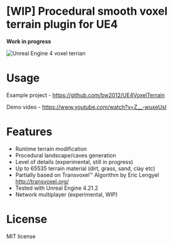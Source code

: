 # [WIP] Procedural smooth voxel terrain plugin for UE4 

**Work in progress**

![Unreal Engine 4 voxel terrian](http://media.indiedb.com/images/games/1/51/50197/ezgif.com-video-to-gif_2.gif)

# Usage
Example project - https://github.com/bw2012/UE4VoxelTerrain

Demo video - https://www.youtube.com/watch?v=Z__-wuxeUsI 

# Features
* Runtime terrain modification
* Procedural landscape/caves generation
* Level of details (experimental, still in progress)
* Up to 65535 terrain material (dirt, grass, sand, clay etc)
* Partially based on Transvoxel™ Algorithm by Eric Lengyel http://transvoxel.org/ 
* Tested with Unreal Engine 4.21.2
* Network multiplayer (experimental, WIP)

# License
MIT license


